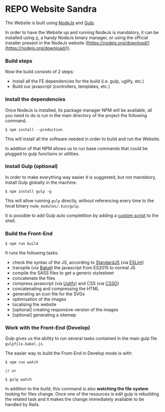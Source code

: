 # REPO Website Sandra

The Website is built using [NodeJs](https://nodejs.org/) and [Gulp](http://gulpjs.com/).

In order to have the Website up and running NodeJs is mandatory, it can be installed using [n](https://github.com/tj/n), a handy NodeJs binary manager, or using the official installer present in the NodeJs website ([https://nodejs.org/download/](https://nodejs.org/download/)).

### Build steps
Now the build consists of 2 steps:
- Install all the FE dependencies for the build (i.e. gulp, uglify, etc.)
- Build our javascript (controllers, templates, etc.)

### Install the dependencies
Once NodeJs is installed, its package manager NPM will be available, all you need to do is run in the main directory of the project the following command.
```
$ npm install --production
```
This will install all the software needed in order to build and run the Website.

In addition of that NPM allows us to run base commands that could be plugged to gulp functions or utilities.

### Install Gulp (optional)
In order to make everything way easier it is suggested, but not mandatory, install Gulp globally in the machine.
```
$ npm install gulp -g
```
This will allow running `gulp` directly, without referencing every time to the local binary `node_modules/.bin/gulp`.

It is possible to add Gulp auto completition by adding a [custom script](https://github.com/gulpjs/gulp/tree/master/completion) to the shell.

### Build the Front-End
```
$ npm run build
```
It runs the following tasks:
* check the syntax of the JS, according to [StandardJS](http://standardjs.com/) (via [ESLint](http://eslint.org/))
* transpile (via [Babel](https://babeljs.io/)) the javascript from ES2015 to normal JS
* compile the SASS files to get a generic stylesheet
* concatenate the files
* compress javascript (via [Uglify](https://github.com/mishoo/UglifyJS)) and CSS (via [CSSO](https://github.com/css/csso))
* concatenating and compressing the HTML
* generating an icon file for the SVGs
* optimisation of the images
* localising the website
* [optional] creating responsive version of the images
* [optional] generating a sitemep


### Work with the Front-End (Develop)
Gulp gives us the ability to run several tasks contained in the main gulp file `gulpfile.babel.js`.

The easier way to build the Front-End in Develop mode is with:
```
$ npm run watch

// or

$ gulp watch
```

In addition to the build, this command is also **watching the file system** looking for files change. Once one of the resources is edit gulp is rebuilding the related task and it makes the change immediately available to be handled by Rails.
